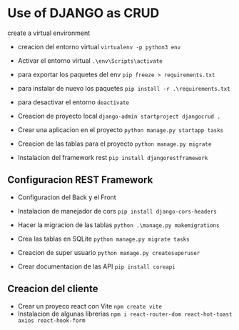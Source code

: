 # Use of DJANGO as CRUD

create a virtual environment

- creacion del entorno virtual `virtualenv -p python3 env`
- Activar el entorno virtual `.\env\Scripts\activate`
- para exportar los paquetes del env `pip freeze > requirements.txt`
- para instalar de nuevo los paquetes `pip install -r .\requirements.txt`
- para desactivar el entorno `deactivate`

- Creacion de proyecto local `django-admin startproject djangocrud .`
- Crear una aplicacion en el proyecto `python manage.py startapp tasks`
- Creacion de las tablas para el proyecto `python manage.py migrate`
- Instalacion del framework rest `pip install djangorestframework`

## Configuracion REST Framework

- Configuracion del Back y el Front
- Instalacion de manejador de cors `pip install django-cors-headers`

- Hacer la migracion de las tablas `python .\manage.py makemigrations`
- Crea las tablas en SQLite `python manage.py migrate tasks`
- Creacion de super usuario `python manage.py createsuperuser`
- Crear documentacion de las API `pip install coreapi`

## Creacion del cliente

- Crear un proyeco react con Vite `npm create vite`
- Instalacion de algunas librerias `npm i react-router-dom react-hot-toast axios react-hook-form`
